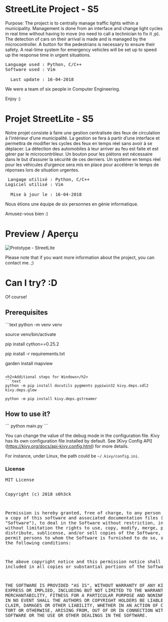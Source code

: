 ﻿<h1>StreetLite Project - S5</h1>

<p>Purpose: The project is to centrally manage traffic lights within a municipality. Management is done from an interface and change light cycles in real time without having to move (no need to call a technician to fix it ;p). The detection of cars on their arrival is made and is managed by the microcontroller. A button for the pedestrians is necessary to ensure their safety. A real-time system for emergency vehicles will be set up to speed up the response time in urgent situations.</p>

<pre>
Language used : Python, C/C++
Software used : Vim

  Last update : 16-04-2018
</pre>

<p>We were a team of six people in Computer Engineering.</p>

Enjoy :)

<h1>Projet StreetLite - S5</h1>

<p>Notre projet consiste à faire une gestion centralisée des feux de circulation à l’intérieur d’une municipalité. La gestion se fera à partir d’une interface et permettra de modifier les cycles des feux en temps réel sans avoir à se déplacer. La détection des automobiles à leur arriver au feu est faite et est gérer par le microcontrôleur. Un bouton pour les piétons est nécessaire dans le but d’assurer la sécurité de ces derniers. Un système en temps réel pour les véhicules d’urgence sera mis en place pour accélérer le temps de réponses lors de situation urgentes.</p>

<pre>
 Langage utilisé : Python, C/C++
Logiciel utilisé : Vim

  Mise à jour le : 16-04-2018
</pre>

<p>Nous étions une équipe de six personnes en génie informatique.</p>

Amusez-vous bien :)

<h1 id="preview">Preview / Aperçu</h1>
<img src="/preview/streelite.png" alt="Prototype - StreetLite">

Please note that if you want more information about the project, you can contact me. ;)

<h1>Can I try? :D</h1>
<p>Of course!</p>

<h2>Prerequisites</h2>
```text
python -m venv venv

source venv/bin/activate

pip install cython==0.25.2

pip install -r requirements.txt

garden install mapview
```

<h2>Additional steps for Windows</h2>
```text
python -m pip install docutils pygments pypiwin32 kivy.deps.sdl2 kivy.deps.glew

python -m pip install kivy.deps.gstreamer
```

<h2>How to use it?</h2>
```
python main.py
```

You can change the value of the debug mode in the configuration file. Kivy has its own configuration file installed by default. See [Kivy Config API] (https://kivy.org/docs/api-kivy.config.html) for more details.

For instance, under Linux, the path could be `~/.kivy/config.ini`.

<h3>License</h3>
<pre>
MIT License

Copyright (c) 2018 s0h3ck

Permission is hereby granted, free of charge, to any person obtaining a copy
of this software and associated documentation files (the "Software"), to deal
in the Software without restriction, including without limitation the rights
to use, copy, modify, merge, publish, distribute, sublicense, and/or sell
copies of the Software, and to permit persons to whom the Software is
furnished to do so, subject to the following conditions:

The above copyright notice and this permission notice shall be included in all
copies or substantial portions of the Software.

THE SOFTWARE IS PROVIDED "AS IS", WITHOUT WARRANTY OF ANY KIND, EXPRESS OR
IMPLIED, INCLUDING BUT NOT LIMITED TO THE WARRANTIES OF MERCHANTABILITY,
FITNESS FOR A PARTICULAR PURPOSE AND NONINFRINGEMENT. IN NO EVENT SHALL THE
AUTHORS OR COPYRIGHT HOLDERS BE LIABLE FOR ANY CLAIM, DAMAGES OR OTHER
LIABILITY, WHETHER IN AN ACTION OF CONTRACT, TORT OR OTHERWISE, ARISING FROM,
OUT OF OR IN CONNECTION WITH THE SOFTWARE OR THE USE OR OTHER DEALINGS IN THE
SOFTWARE.
</pre>
